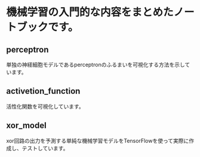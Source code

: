 # 機械学習の入門的な内容をまとめたノートブックです。

## perceptron
単独の神経細胞モデルであるperceptronのふるまいを可視化する方法を示しています。

## activetion_function
活性化関数を可視化しています。

## xor_model
xor回路の出力を予測する単純な機械学習モデルをTensorFlowを使って実際に作成し、テストしています。
